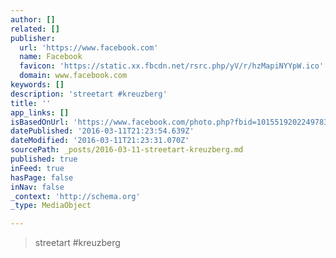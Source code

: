 ```yaml
---
author: []
related: []
publisher:
  url: 'https://www.facebook.com'
  name: Facebook
  favicon: 'https://static.xx.fbcdn.net/rsrc.php/yV/r/hzMapiNYYpW.ico'
  domain: www.facebook.com
keywords: []
description: 'streetart #kreuzberg'
title: ''
app_links: []
isBasedOnUrl: 'https://www.facebook.com/photo.php?fbid=10155192022497837&set=a.10150243824297837.384710.637612836&type=3'
datePublished: '2016-03-11T21:23:54.639Z'
dateModified: '2016-03-11T21:23:31.070Z'
sourcePath: _posts/2016-03-11-streetart-kreuzberg.md
published: true
inFeed: true
hasPage: false
inNav: false
_context: 'http://schema.org'
_type: MediaObject

---
```

> streetart &num;kreuzberg